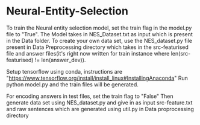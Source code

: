 # Neural-Entity-Selection


To train the Neural entity selection model, set the train flag in the model.py file to "True". 
The Model takes in NES_Dataset.txt as input which is present in the Data folder. 
To create your own data set, use the NES_dataset.py file present in Data Preprocessing directory which takes in the src-featurised file and answer files(it's right now written for train instance where len(src-featurised) != len(answer_dev)).

Setup tensorflow using conda, instructions are "https://www.tensorflow.org/install/install_linux#InstallingAnaconda"
Run python model.py and the train files will be generated.


For encoding answers in test files, set the train flag to "False"
Then generate data set using NES_dataset.py and give in as input src-feature.txt and raw sentences which are generated using util.py in Data proprocessing directory
